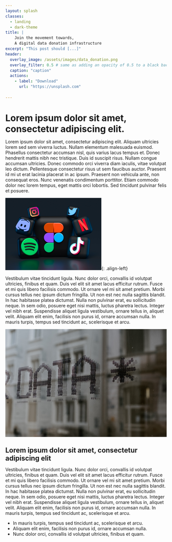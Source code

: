 ```yaml
---
layout: splash
classes:
  - landing
  - dark-theme
title: | 
    Join the movement towards,
    A digital data donation infrastructure
excerpt: "This post should [...]"
header:
  overlay_image: /assets/images/data_donation.png
  overlay_filter: 0.5 # same as adding an opacity of 0.5 to a black background
  caption: "caption"
  actions:
    - label: "Download"
      url: "https://unsplash.com"

---
```


# Lorem ipsum dolor sit amet, consectetur adipiscing elit. 

 Lorem ipsum dolor sit amet, consectetur adipiscing elit. Aliquam ultricies lorem sed sem viverra luctus. Nullam elementum malesuada euismod. Phasellus consectetur accumsan nisl, quis varius lacus tempus et. Donec hendrerit mattis nibh nec tristique. Duis id suscipit risus. Nullam congue accumsan ultricies. Donec commodo orci viverra diam iaculis, vitae volutpat leo dictum. Pellentesque consectetur risus ut sem faucibus auctor. Praesent id mi ut erat lacinia placerat in ac ipsum. Praesent non vehicula ante, non consequat eros. Nunc venenatis condimentum porttitor. Etiam commodo dolor nec lorem tempus, eget mattis orci lobortis. Sed tincidunt pulvinar felis et posuere.

![alt text](/assets/images/social.png "Title"){: .align-left}

Vestibulum vitae tincidunt ligula. Nunc dolor orci, convallis id volutpat ultricies, finibus et quam. Duis vel elit sit amet lacus efficitur rutrum. Fusce et mi quis libero facilisis commodo. Ut ornare vel mi sit amet pretium. Morbi cursus tellus nec ipsum dictum fringilla. Ut non est nec nulla sagittis blandit. In hac habitasse platea dictumst. Nulla non pulvinar erat, eu sollicitudin neque. In sem odio, posuere eget nisi mattis, luctus pharetra lectus. Integer vel nibh erat. Suspendisse aliquet ligula vestibulum, ornare tellus in, aliquet velit. Aliquam elit enim, facilisis non purus id, ornare accumsan nulla. In mauris turpis, tempus sed tincidunt ac, scelerisque et arcu.


<style>
    * {
        margin: 0;
        padding: 0;
    }
    .imgbox {
        display: grid;
        height: 100%;
    }
    .center-fit {
        max-width: 100%;
        max-height: 100vh;
        margin: auto;
    }
</style>

<div class="imgbox">
    <img class="center-fit" src='./assets/images/data_donation.jpg'>
</div>

## Lorem ipsum dolor sit amet, consectetur adipiscing elit

Vestibulum vitae tincidunt ligula. Nunc dolor orci, convallis id volutpat ultricies, finibus et quam. Duis vel elit sit amet lacus efficitur rutrum. Fusce et mi quis libero facilisis commodo. Ut ornare vel mi sit amet pretium. Morbi cursus tellus nec ipsum dictum fringilla. Ut non est nec nulla sagittis blandit. In hac habitasse platea dictumst. Nulla non pulvinar erat, eu sollicitudin neque. In sem odio, posuere eget nisi mattis, luctus pharetra lectus. Integer vel nibh erat. Suspendisse aliquet ligula vestibulum, ornare tellus in, aliquet velit. Aliquam elit enim, facilisis non purus id, ornare accumsan nulla. In mauris turpis, tempus sed tincidunt ac, scelerisque et arcu.

* In mauris turpis, tempus sed tincidunt ac, scelerisque et arcu.
* Aliquam elit enim, facilisis non purus id, ornare accumsan nulla. 
* Nunc dolor orci, convallis id volutpat ultricies, finibus et quam.

